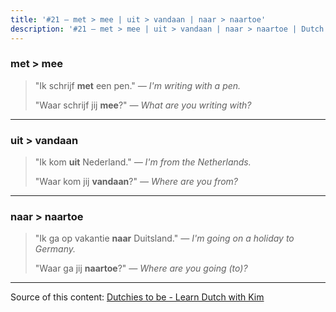 ```yaml
---
title: '#21 — met > mee | uit > vandaan | naar > naartoe'
description: '#21 — met > mee | uit > vandaan | naar > naartoe | Dutch Prepositions'
---
```


### met > mee

> "Ik schrijf **met** een pen."
> _— I'm writing with a pen._
>
> "Waar schrijf jij **mee**?"
> _— What are you writing with?_

---

### uit > vandaan

> "Ik kom **uit** Nederland."
> _— I'm from the Netherlands._
>
> "Waar kom jij **vandaan**?"
> _— Where are you from?_

---

### naar > naartoe

> "Ik ga op vakantie **naar** Duitsland."
> _— I'm going on a holiday to Germany._
>
> "Waar ga jij **naartoe**?"
> _— Where are you going (to)?_

---

Source of this content: [Dutchies to be - Learn Dutch with Kim](https://youtu.be/vaPgVEK0L78)
